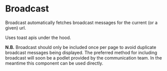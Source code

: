 <script setup>
  import Elements from './elements.md';
</script>

# Broadcast
Broadcast automatically fetches broadcast messages for the current (or a given) url.

Uses toast apis under the hood.

__N.B.__ Broadcast should only be included once per page to avoid duplicate broadcast messages being displayed. The preferred method for including broadcast will soon be a podlet provided by the communication team. In the meantime this component can be used directly.

<components-status elements='released' />

<tabs-content>
  <template #usage>
  </template>
  <template #react>
  </template>
  <template #vue>
  </template>
  <template #elements>
    <elements />
  </template>
</tabs-content>
